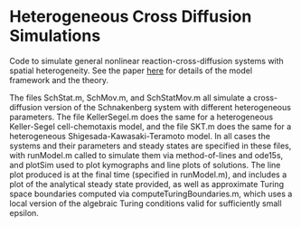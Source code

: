 # Heterogeneous Cross Diffusion Simulations
Code to simulate general nonlinear reaction-cross-diffusion systems with spatial heterogeneity. See the paper [here](https://arxiv.org/abs/2210.10155) for details of the model framework and the theory. 

The files SchStat.m, SchMov.m, and SchStatMov.m all simulate a cross-diffusion version of the Schnakenberg system with different heterogeneous parameters. The file KellerSegel.m does the same for a heterogeneous Keller-Segel cell-chemotaxis model, and the file SKT.m does the same for a heterogeneous Shigesada-Kawasaki-Teramoto model. In all cases the systems and their parameters and steady states are specified in these files, with runModel.m called to simulate them via method-of-lines and ode15s, and plotSim used to plot kymographs and line plots of solutions. The line plot produced is at the final time (specified in runModel.m), and includes a plot of the analytical steady state provided, as well as approximate Turing space boundaries computed via computeTuringBoundaries.m, which uses a local version of the algebraic Turing conditions valid for sufficiently small epsilon.
